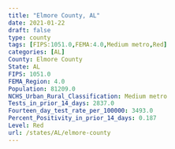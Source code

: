 ```yaml
---
title: "Elmore County, AL"
date: 2021-01-22
draft: false
type: county
tags: [FIPS:1051.0,FEMA:4.0,Medium metro,Red]
categories: [AL]
County: Elmore County
State: AL
FIPS: 1051.0
FEMA_Region: 4.0
Population: 81209.0
NCHS_Urban_Rural_Classification: Medium metro
Tests_in_prior_14_days: 2837.0
Fourteen_day_test_rate_per_100000: 3493.0
Percent_Positivity_in_prior_14_days: 0.187
Level: Red
url: /states/AL/elmore-county
---
```



